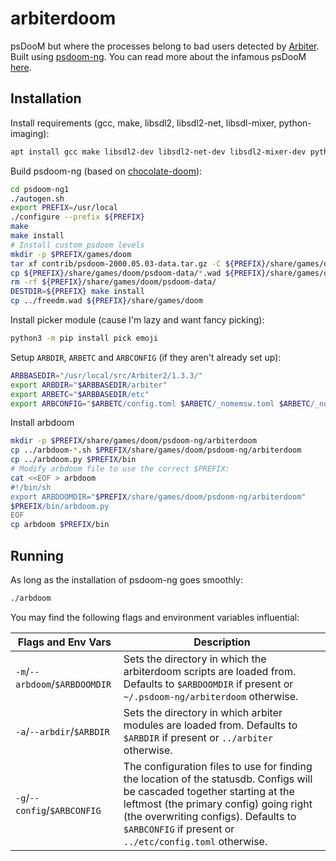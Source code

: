 # arbiterdoom
psDooM but where the processes belong to bad users detected by [Arbiter](https://gitlab.chpc.utah.edu/arbiter2/arbiter2). Built using [psdoom-ng](https://github.com/orsonteodoro/psdoom-ng). You can read more about the infamous psDooM [here](http://psdoom.sourceforge.net/).

## Installation

Install requirements (gcc, make, libsdl2, libsdl2-net, libsdl-mixer, python-imaging):

```bash
apt install gcc make libsdl2-dev libsdl2-net-dev libsdl2-mixer-dev python-imaging
```

Build psdoom-ng (based on [chocolate-doom](https://www.chocolate-doom.org/wiki/index.php/Building_Chocolate_Doom_on_Linux)):

```bash
cd psdoom-ng1
./autogen.sh
export PREFIX=/usr/local
./configure --prefix ${PREFIX}
make
make install
# Install custom psdoom levels
mkdir -p $PREFIX/games/doom
tar xf contrib/psdoom-2000.05.03-data.tar.gz -C ${PREFIX}/share/games/doom
cp ${PREFIX}/share/games/doom/psdoom-data/*.wad ${PREFIX}/share/games/doom
rm -rf ${PREFIX}/share/games/doom/psdoom-data/
DESTDIR=${PREFIX} make install
cp ../freedm.wad ${PREFIX}/share/games/doom
```

Install picker module (cause I'm lazy and want fancy picking):

```bash
python3 -m pip install pick emoji
```

Setup `ARBDIR`, `ARBETC` and `ARBCONFIG` (if they aren't already set up):

```bash
ARBBASEDIR="/usr/local/src/Arbiter2/1.3.3/"
export ARBDIR="$ARBBASEDIR/arbiter"
export ARBETC="$ARBBASEDIR/etc"
export ARBCONFIG="$ARBETC/config.toml $ARBETC/_nomemsw.toml $ARBETC/_noperms.toml"
```

Install arbdoom

```bash
mkdir -p $PREFIX/share/games/doom/psdoom-ng/arbiterdoom
cp ../arbdoom-*.sh $PREFIX/share/games/doom/psdoom-ng/arbiterdoom
cp ../arbdoom.py $PREFIX/bin
# Modify arbdoom file to use the correct $PREFIX:
cat <<EOF > arbdoom
#!/bin/sh
export ARBDOOMDIR="$PREFIX/share/games/doom/psdoom-ng/arbiterdoom"
$PREFIX/bin/arbdoom.py
EOF
cp arbdoom $PREFIX/bin
```

## Running

As long as the installation of psdoom-ng goes smoothly:

```bash
./arbdoom
```

You may find the following flags and environment variables influential:

| Flags and Env Vars | Description |
| --- | --- |
| `-m`/`--arbdoom`/`$ARBDOOMDIR` | Sets the directory in which the arbiterdoom scripts are loaded from. Defaults to `$ARBDOOMDIR` if present or `~/.psdoom-ng/arbiterdoom` otherwise. |
| `-a`/`--arbdir`/`$ARBDIR` | Sets the directory in which arbiter modules are loaded from. Defaults to `$ARBDIR` if present or `../arbiter` otherwise. |
| `-g`/`--config`/`$ARBCONFIG` | The configuration files to use for finding the location of the statusdb. Configs will be cascaded together starting at the leftmost (the primary config) going right (the overwriting configs). Defaults to `$ARBCONFIG` if present or `../etc/config.toml` otherwise. |
